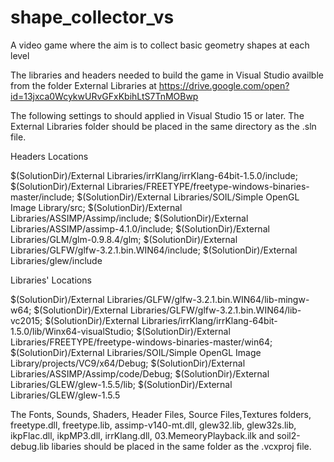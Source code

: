 # shape_collector_vs
A video game where the aim is to collect basic geometry shapes at each level

The libraries and headers needed to build the game in Visual Studio availble from the folder External Libraries at https://drive.google.com/open?id=13jxca0WcykwURvGFxKbihLtS7TnMOBwp

The following settings to should applied in Visual Studio 15 or later. The External Libraries folder should be placed in the same directory as the .sln file.

Headers Locations

$(SolutionDir)/External Libraries/irrKlang/irrKlang-64bit-1.5.0/include;
$(SolutionDir)/External Libraries/FREETYPE/freetype-windows-binaries-master/include;
$(SolutionDir)/External Libraries/SOIL/Simple OpenGL Image Library/src;
$(SolutionDir)/External Libraries/ASSIMP/Assimp/include;
$(SolutionDir)/External Libraries/ASSIMP/assimp-4.1.0/include;
$(SolutionDir)/External Libraries/GLM/glm-0.9.8.4/glm;
$(SolutionDir)/External Libraries/GLFW/glfw-3.2.1.bin.WIN64/include;
$(SolutionDir)/External Libraries/glew/include

Libraries' Locations

$(SolutionDir)/External Libraries/GLFW/glfw-3.2.1.bin.WIN64/lib-mingw-w64;
$(SolutionDir)/External Libraries/GLFW/glfw-3.2.1.bin.WIN64/lib-vc2015;
$(SolutionDir)/External Libraries/irrKlang/irrKlang-64bit-1.5.0/lib/Winx64-visualStudio;
$(SolutionDir)/External Libraries/FREETYPE/freetype-windows-binaries-master/win64;
$(SolutionDir)/External Libraries/SOIL/Simple OpenGL Image Library/projects/VC9/x64/Debug;
$(SolutionDir)/External Libraries/ASSIMP/Assimp/code/Debug;
$(SolutionDir)/External Libraries/GLEW/glew-1.5.5/lib;
$(SolutionDir)/External Libraries/GLEW/glew-1.5.5

The Fonts, Sounds, Shaders, Header Files, Source Files,Textures folders, freetype.dll, freetype.lib, assimp-v140-mt.dll, glew32.lib, glew32s.lib, ikpFlac.dll, ikpMP3.dll, irrKlang.dll, 03.MemeoryPlayback.ilk and soil2-debug.lib libaries should be placed in the same folder as the .vcxproj file.
